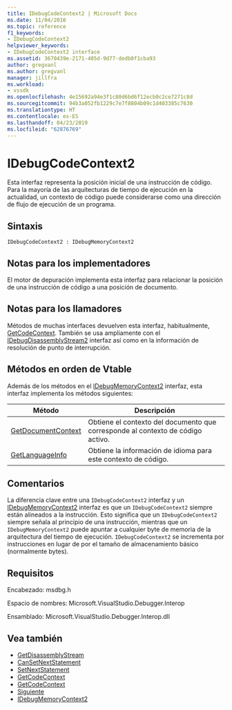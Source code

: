 ```yaml
---
title: IDebugCodeContext2 | Microsoft Docs
ms.date: 11/04/2016
ms.topic: reference
f1_keywords:
- IDebugCodeContext2
helpviewer_keywords:
- IDebugCodeContext2 interface
ms.assetid: 3670439e-2171-405d-9d77-dedb0f1cba93
author: gregvanl
ms.author: gregvanl
manager: jillfra
ms.workload:
- vssdk
ms.openlocfilehash: 4e15692a94e3f1c80d6bd6f12ecb0c2ce7271c8d
ms.sourcegitcommit: 94b3a052fb1229c7e7f8804b09c1d403385c7630
ms.translationtype: HT
ms.contentlocale: es-ES
ms.lasthandoff: 04/23/2019
ms.locfileid: "62876769"
---
```

# <a name="idebugcodecontext2"></a>IDebugCodeContext2
Esta interfaz representa la posición inicial de una instrucción de código. Para la mayoría de las arquitecturas de tiempo de ejecución en la actualidad, un contexto de código puede considerarse como una dirección de flujo de ejecución de un programa.

## <a name="syntax"></a>Sintaxis

```
IDebugCodeContext2 : IDebugMemoryContext2
```

## <a name="notes-for-implementers"></a>Notas para los implementadores
 El motor de depuración implementa esta interfaz para relacionar la posición de una instrucción de código a una posición de documento.

## <a name="notes-for-callers"></a>Notas para los llamadores
 Métodos de muchas interfaces devuelven esta interfaz, habitualmente, [GetCodeContext](../../../extensibility/debugger/reference/idebugstackframe2-getcodecontext.md). También se usa ampliamente con el [IDebugDisassemblyStream2](../../../extensibility/debugger/reference/idebugdisassemblystream2.md) interfaz así como en la información de resolución de punto de interrupción.

## <a name="methods-in-vtable-order"></a>Métodos en orden de Vtable
 Además de los métodos en el [IDebugMemoryContext2](../../../extensibility/debugger/reference/idebugmemorycontext2.md) interfaz, esta interfaz implementa los métodos siguientes:

|Método|Descripción|
|------------|-----------------|
|[GetDocumentContext](../../../extensibility/debugger/reference/idebugcodecontext2-getdocumentcontext.md)|Obtiene el contexto del documento que corresponde al contexto de código activo.|
|[GetLanguageInfo](../../../extensibility/debugger/reference/idebugcodecontext2-getlanguageinfo.md)|Obtiene la información de idioma para este contexto de código.|

## <a name="remarks"></a>Comentarios
 La diferencia clave entre una `IDebugCodeContext2` interfaz y un [IDebugMemoryContext2](../../../extensibility/debugger/reference/idebugmemorycontext2.md) interfaz es que un `IDebugCodeContext2` siempre están alineados a la instrucción. Esto significa que un `IDebugCodeContext2` siempre señala al principio de una instrucción, mientras que un `IDebugMemoryContext2` puede apuntar a cualquier byte de memoria de la arquitectura del tiempo de ejecución. `IDebugCodeContext2` se incrementa por instrucciones en lugar de por el tamaño de almacenamiento básico (normalmente bytes).

## <a name="requirements"></a>Requisitos
 Encabezado: msdbg.h

 Espacio de nombres:  Microsoft.VisualStudio.Debugger.Interop

 Ensamblado: Microsoft.VisualStudio.Debugger.Interop.dll

## <a name="see-also"></a>Vea también
- [GetDisassemblyStream](../../../extensibility/debugger/reference/idebugprogram2-getdisassemblystream.md)
- [CanSetNextStatement](../../../extensibility/debugger/reference/idebugthread2-cansetnextstatement.md)
- [SetNextStatement](../../../extensibility/debugger/reference/idebugthread2-setnextstatement.md)
- [GetCodeContext](../../../extensibility/debugger/reference/idebugcanstopevent2-getcodecontext.md)
- [GetCodeContext](../../../extensibility/debugger/reference/idebugstackframe2-getcodecontext.md)
- [Siguiente](../../../extensibility/debugger/reference/ienumdebugcodecontexts2-next.md)
- [IDebugMemoryContext2](../../../extensibility/debugger/reference/idebugmemorycontext2.md)